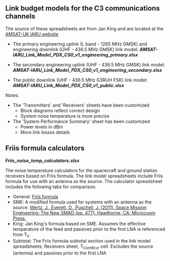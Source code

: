 ## Link budget models for the C3 communications channels

The source of these spreadsheets are from Jan King and are located at the [AMSAT-UK IARU website](http://www.amsatuk.me.uk/iaru/spreadsheet.htm)

- The primary engineering uplink (L band - 1265 MHz GMSK) and engineering downlink (UHF - 436.5 MHz GMSK) link model:
  ___AMSAT-IARU_Link_Model_PDX_CS0_v1_engineering_primary.xlsx___

- The secondary engineering uplink (UHF - 436.5 MHz GMSK) link model:
  ___AMSAT-IARU_Link_Model_PDX_CS0_v1_engineering_secondary.xlsx___

- The public downlink (UHF - 436.5 MHz G3RUH FSK) link model:
  ___AMSAT-IARU_Link_Model_PDX_CS0_v1_public.xlsx___

Notes:
- The 'Transmitters' and 'Receivers' sheets have been customized
  - Block diagrams reflect correct design
  - System noise temperature is more precise
- The 'System Performance Summary' sheet has been customized
  - Power levels in dBm
  - More link losses details

## Friis formula calculators
___Friis_noise_temp_calculators.xlsx___

The noise temperature calculators for the spacecraft and ground station receivers based on Friis formula.  The link model spreadsheets include Friis formula for use with an antenna as the source.  The calculator spreadsheet includes the following tabs for comparison.

- General: [Friis formula](https://en.wikipedia.org/wiki/Friis_formulas_for_noise)
- SME: A modified formula used for systems with an antenna as the source.  [Wertz, J., Everett, D., Puschell, J. (2011). Space Mission Engineering: The New SMAD (pp. 477). Hawthorne, CA: Microcosm Press.](http://www.sme-smad.com/)
- King: Jan King's formula based on SME. Assumes the effective temperature of the feed and passives prior to the first LNA is referenced from T<sub>0</sub>
- Subtotal: The Friis formula subtotal section used in the link model spreadsheets; Receivers sheet, T<sub>ComRcvr</sub> cell. Excludes the source (antenna) and passives prior to the first LNA

